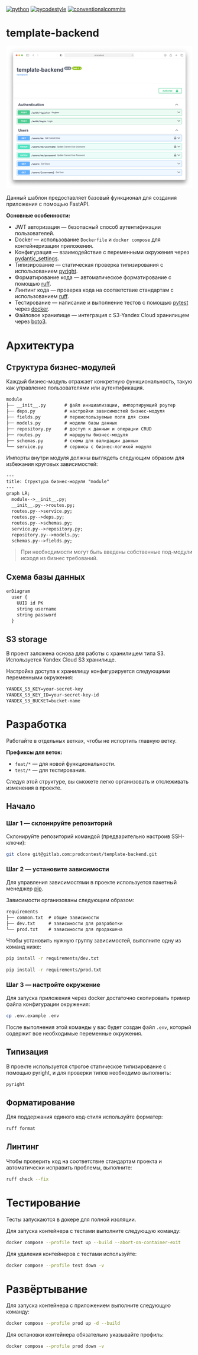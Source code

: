 [![python](https://img.shields.io/badge/3.12_|_3.13-007EC6?label=python)](https://www.python.org)
[![pycodestyle](https://img.shields.io/badge/pycodestyle-000000?label=style)](https://pycodestyle.pycqa.org)
[![conventionalcommits](https://img.shields.io/badge/conventional-FE5196?label=commits)](https://www.conventionalcommits.org)

# template-backend

![swagger](assets/swagger.png)

Данный шаблон предоставляет базовый функционал для создания приложения с помощью FastAPI.

**Основные особенности:**

- JWT авторизация — безопасный способ аутентификации пользователей.
- Docker — использование `Dockerfile` и `docker compose` для контейнеризации приложения.
- Конфигурация — взаимодействие с переменными окружения через [pydantic_settings](https://docs.pydantic.dev/latest/concepts/pydantic_settings/).
- Типизирование — статическая проверка типизирования с использованием [pyright](https://github.com/microsoft/pyright/).
- Форматирование кода — автоматическое форматирование с помощью [ruff](https://docs.astral.sh/ruff/).
- Линтинг кода — проверка кода на соответствие стандартам с использованием [ruff](https://docs.astral.sh/ruff/).
- Тестирование — написание и выполнение тестов с помощью [pytest](https://pytest.org/) через [docker](https://www.docker.com/).
- Файловое хранилище — интеграция с S3-Yandex Cloud хранилищем через [boto3](https://boto3.amazonaws.com/v1/documentation/api/latest/index.html).

# Архитектура

## Структура бизнес-модулей

Каждый бизнес-модуль отражает конкретную функциональность, такую как управление пользователями или аутентификация.

```tree
module
├── __init__.py       # файл инициализации, импортирующий роутер
├── deps.py           # настройки зависимостей бизнес-модуля
├── fields.py         # переиспользуемые поля для схем
├── models.py         # модели базы данных
├── repository.py     # доступ к данным и операции CRUD
├── routes.py         # маршруты бизнес-модуля
├── schemas.py        # схемы для валидации данных
└── service.py        # сервисы с бизнес-логикой модуля
```

Импорты внутри модуля должны выглядеть следующим образом для избежания круговых зависимостей:

```mermaid
---
title: Структура бизнес-модуля "module"
---
graph LR;
  module-->__init__.py;
  __init__.py-->routes.py;
  routes.py-->service.py;
  routes.py-->deps.py;
  routes.py-->schemas.py;
  service.py-->repository.py;
  repository.py-->models.py;
  schemas.py-->fields.py;
```

> При необходимости могут быть введены собственные под-модули исходя из бизнес требований.

## Схема базы данных

```mermaid
erDiagram
  user {
    UUID id PK
    string username
    string password
  }
```

## S3 storage

В проект заложена основа для работы с хранилищем типа S3. Используется Yandex Cloud S3 хранилище.

Настройка доступа к хранилищу конфигурируется следующими переменными окружения:

```properties
YANDEX_S3_KEY=your-secret-key
YANDEX_S3_KEY_ID=your-secret-key-id
YANDEX_S3_BUCKET=bucket-name
```

# Разработка

Работайте в отдельных ветках, чтобы не испортить главную ветку.

**Префиксы для веток:**

- `feat/*` — для новой функциональности.
- `test/*` — для тестирования.

Следуя этой структуре, вы сможете легко организовать и отслеживать изменения в проекте.

## Начало

### Шаг 1 — склонируйте репозиторий

Склонируйте репозиторий командой (предварительно настроив SSH-ключи):

```bash
git clone git@gitlab.com:prodcontest/template-backend.git
```

### Шаг 2 — установите зависимости

Для управления зависимостями в проекте используется пакетный менеджер [pip](https://pip.pypa.io).

Зависимости организованы следующим образом:

```tree
requirements
├── common.txt  # общие зависимости
├── dev.txt     # зависимости для разработки
└── prod.txt    # зависимости для продакшена
```

Чтобы установить нужную группу зависимостей, выполните одну из команд ниже:

```bash
pip install -r requirements/dev.txt
```

```bash
pip install -r requirements/prod.txt
```

### Шаг 3 — настройте окружение

Для запуска приложения через docker достаточно скопировать пример файла конфигурации окружения:

```bash
cp .env.example .env
```

После выполнения этой команды у вас будет создан файл `.env`, который содержит все необходимые переменные окружения.

## Типизация

В проекте используется строгое статическое типизирование с помощью pyright, и для проверки типов необходимо выполнить:

```bash
pyright
```

## Форматирование

Для поддержания единого код-стиля используйте форматер:

```bash
ruff format
```

## Линтинг

Чтобы проверить код на соответствие стандартам проекта и автоматически исправить проблемы, выполните:

```bash
ruff check --fix
```

# Тестирование

Тесты запускаются в докере для полной изоляции.

Для запуска контейнера с тестами выполните следующую команду:

```bash
docker compose --profile test up --build --abort-on-container-exit
```

Для удаления контейнеров с тестами используйте:

```bash
docker compose --profile test down -v
```

# Развёртывание

Для запуска контейнера с приложением выполните следующую команду:

```bash
docker compose --profile prod up -d --build
```

Для остановки контейнера обязательно указывайте профиль:

```bash
docker compose --profile prod down -v
```
